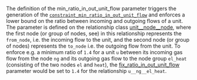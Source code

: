 The definition of the min\_ratio\_in\_out\_unit\_flow parameter triggers the generation of the [`constraint_min_ratio_in_out_unit_flow`](#Minimum-ratio-between-input-and-output-unit-flows) and enforces a lower bound on the ratio between incoming and outgoing flows of a unit. The parameter is defined on the relationship class [unit\_\_node\_\_node](@ref), where the first node (or group of nodes, see) in this relationship represents the `from_node`, i.e. the incoming flow to the unit, and the second node (or group of nodes) represents the `to_node` i.e. the outgoing flow from the unit.
To enforce e.g. a minimum ratio of `1.4` for a unit `u` between its incoming gas flow from the node `ng` and its outgoing gas flow to the node group `el_heat` (consisting of the two nodes `el` and `heat`), the [fix\_ratio\_in\_out\_unit\_flow](@ref) parameter would be set to `1.4` for the relationship `u__ng__el_heat`.
